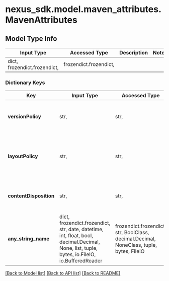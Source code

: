 # nexus_sdk.model.maven_attributes.MavenAttributes

## Model Type Info

| Input Type                   | Accessed Type          | Description | Notes |
| ---------------------------- | ---------------------- | ----------- | ----- |
| dict, frozendict.frozendict, | frozendict.frozendict, |             |

### Dictionary Keys

| Key                    | Input Type                                                                                                                                  | Accessed Type                                                                           | Description                                                        | Notes                                                        |
| ---------------------- | ------------------------------------------------------------------------------------------------------------------------------------------- | --------------------------------------------------------------------------------------- | ------------------------------------------------------------------ | ------------------------------------------------------------ |
| **versionPolicy**      | str,                                                                                                                                        | str,                                                                                    | What type of artifacts does this repository store?                 | [optional] must be one of ["RELEASE", "SNAPSHOT", "MIXED", ] |
| **layoutPolicy**       | str,                                                                                                                                        | str,                                                                                    | Validate that all paths are maven artifact or metadata paths       | [optional] must be one of ["STRICT", "PERMISSIVE", ]         |
| **contentDisposition** | str,                                                                                                                                        | str,                                                                                    | Content Disposition                                                | [optional] must be one of ["INLINE", "ATTACHMENT", ]         |
| **any_string_name**    | dict, frozendict.frozendict, str, date, datetime, int, float, bool, decimal.Decimal, None, list, tuple, bytes, io.FileIO, io.BufferedReader | frozendict.frozendict, str, BoolClass, decimal.Decimal, NoneClass, tuple, bytes, FileIO | any string name can be used but the value must be the correct type | [optional]                                                   |

[[Back to Model list]](../../README.md#documentation-for-models) [[Back to API list]](../../README.md#documentation-for-api-endpoints) [[Back to README]](../../README.md)
